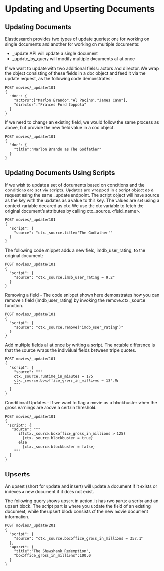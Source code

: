 # Updating and Upserting Documents


## Updating Documents
Elasticsearch provides two types of update queries: one for working on single documents and another for working on multiple documents:

- _update API will update a single document
- _update_by_query will modify multiple documents all at once

If we want to update with two additional fields: actors and director. We wrap the object consisting of these fields in a doc object and feed it via the update request, as the following code demonstrates:

    POST movies/_update/101
    {
      "doc": {
        "actors":["Marlon Brando","Al Pacino","James Cann"],
        "director":"Frances Ford Coppola"  
      }
    }
    
 If we need to change an existing field, we would follow the same process as above, but provide the new field value in a doc object.
 
    POST movies/_update/101
    {
      "doc": {
        "title":"Marlon Brando as The Godfather"
      }
    }
    
  ## Updating Documents Using Scripts
  
  If we wish to update a set of documents based on conditions and the conditions are set via scripts. Updates are wrapped in a script object as a request using the same _update endpoint. The script object will have source as the key with the updates as a value to this key. The values are set using a context variable declared as ctx. We use the ctx variable to fetch the original document’s attributes by calling ctx._source.<field_name>.
  
    POST movies/_update/101
    {
      "script": {
        "source": "ctx._source.title='The Godfather'"
      }
    }
    
The following code snippet adds a new field, imdb_user_rating, to the original document:

    POST movies/_update/101
    {
      "script": {
        "source": "ctx._source.imdb_user_rating = 9.2"
      }
    }
    
Removing a field - The code snippet shown here demonstrates how you can remove a field (imdb_user_rating) by invoking the remove.ctx._source function.

    POST movies/_update/101
    {
      "script": {
        "source": "ctx._source.remove('imdb_user_rating')"
      }
    }
    
Add multiple fields all at once by writing a script. The notable difference is that the source wraps the individual fields between triple quotes. 

    POST movies/_update/101
    {
      "script": {
        "source": """
        ctx._source.runtime_in_minutes = 175;
        ctx._source.boxoffice_gross_in_millions = 134.8;
        """
      }
    }
    
 Conditional Updates - If we want to flag a movie as a blockbuster when the gross earnings are above a certain threshold.
 
    POST movies/_update/101
    {
     "script": {
       "source": """
          if(ctx._source.boxoffice_gross_in_millions > 125) 
            {ctx._source.blockbuster = true}
          else 
            {ctx._source.blockbuster = false}
        """
      }
    }
    
## Upserts
An upsert (short for update and insert) will update a document if it exists or indexes a new document if it does not exist.

The following query shows upsert in action. It has two parts: a script and an upsert block. The script part is where you update the field of an existing document, while the upsert block consists of the new movie document information.

    POST movies/_update/201
    {
      "script": {
        "source": "ctx._source.boxoffice_gross_in_millions = 357.1"
      },
      "upsert": {
        "title":"The Shawshank Redemption",
        "boxoffice_gross_in_millions":100.0
      }
    }
